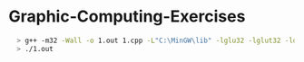 # Graphic-Computing-Exercises

````sh
  > g++ -m32 -Wall -o 1.out 1.cpp -L"C:\MinGW\lib" -lglu32 -lglut32 -lopengl32 -lstdc++
  > ./1.out
````
